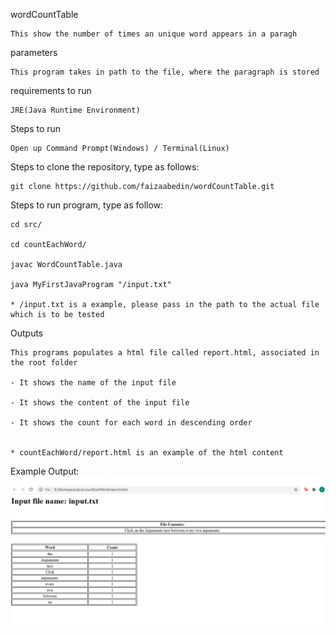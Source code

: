  wordCountTable

	This show the number of times an unique word appears in a paragh


parameters

	This program takes in path to the file, where the paragraph is stored


requirements to run

	JRE(Java Runtime Environment)


Steps to run 

	Open up Command Prompt(Windows) / Terminal(Linux)


Steps to clone the repository, type as follows:

	git clone https://github.com/faizaabedin/wordCountTable.git


Steps to run program, type as follow: 

	cd src/

	cd countEachWord/

	javac WordCountTable.java

	java MyFirstJavaProgram "/input.txt"

	* /input.txt is a example, please pass in the path to the actual file which is to be tested


Outputs 

	This programs populates a html file called report.html, associated in the root folder

	- It shows the name of the input file

	- It shows the content of the input file

	- It shows the count for each word in descending order 


	* countEachWord/report.html is an example of the html content

Example Output:
	![picture](Capture.PNG)

